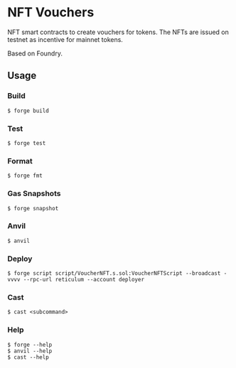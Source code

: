 # NFT Vouchers

NFT smart contracts to create vouchers for tokens. The NFTs are issued on testnet as incentive for mainnet tokens.

Based on Foundry.

## Usage

### Build

```shell
$ forge build
```

### Test

```shell
$ forge test
```

### Format

```shell
$ forge fmt
```

### Gas Snapshots

```shell
$ forge snapshot
```

### Anvil

```shell
$ anvil
```

### Deploy

```shell
$ forge script script/VoucherNFT.s.sol:VoucherNFTScript --broadcast -vvvv --rpc-url reticulum --account deployer
```

### Cast

```shell
$ cast <subcommand>
```

### Help

```shell
$ forge --help
$ anvil --help
$ cast --help
```
